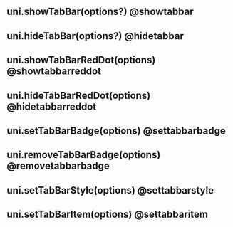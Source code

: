 ## uni.showTabBar(options?) @showtabbar

<!-- UTSAPIJSON.showTabBar.description -->

<!-- UTSAPIJSON.showTabBar.compatibility -->

<!-- UTSAPIJSON.showTabBar.param -->

<!-- UTSAPIJSON.showTabBar.returnValue -->

<!-- UTSAPIJSON.showTabBar.tutorial -->

## uni.hideTabBar(options?) @hidetabbar

<!-- UTSAPIJSON.hideTabBar.description -->

<!-- UTSAPIJSON.hideTabBar.compatibility -->

<!-- UTSAPIJSON.hideTabBar.param -->

<!-- UTSAPIJSON.hideTabBar.returnValue -->

<!-- UTSAPIJSON.hideTabBar.tutorial -->

## uni.showTabBarRedDot(options) @showtabbarreddot

<!-- UTSAPIJSON.showTabBarRedDot.description -->

<!-- UTSAPIJSON.showTabBarRedDot.compatibility -->

<!-- UTSAPIJSON.showTabBarRedDot.param -->

<!-- UTSAPIJSON.showTabBarRedDot.returnValue -->

<!-- UTSAPIJSON.showTabBarRedDot.tutorial -->

## uni.hideTabBarRedDot(options) @hidetabbarreddot

<!-- UTSAPIJSON.hideTabBarRedDot.description -->

<!-- UTSAPIJSON.hideTabBarRedDot.compatibility -->

<!-- UTSAPIJSON.hideTabBarRedDot.param -->

<!-- UTSAPIJSON.hideTabBarRedDot.returnValue -->

<!-- UTSAPIJSON.hideTabBarRedDot.tutorial -->

## uni.setTabBarBadge(options) @settabbarbadge

<!-- UTSAPIJSON.setTabBarBadge.description -->

<!-- UTSAPIJSON.setTabBarBadge.compatibility -->

<!-- UTSAPIJSON.setTabBarBadge.param -->

<!-- UTSAPIJSON.setTabBarBadge.returnValue -->

<!-- UTSAPIJSON.setTabBarBadge.tutorial -->

## uni.removeTabBarBadge(options) @removetabbarbadge

<!-- UTSAPIJSON.removeTabBarBadge.description -->

<!-- UTSAPIJSON.removeTabBarBadge.compatibility -->

<!-- UTSAPIJSON.removeTabBarBadge.param -->

<!-- UTSAPIJSON.removeTabBarBadge.returnValue -->

<!-- UTSAPIJSON.removeTabBarBadge.tutorial -->

## uni.setTabBarStyle(options) @settabbarstyle

<!-- UTSAPIJSON.setTabBarStyle.description -->

<!-- UTSAPIJSON.setTabBarStyle.compatibility -->

<!-- UTSAPIJSON.setTabBarStyle.param -->

<!-- UTSAPIJSON.setTabBarStyle.returnValue -->

<!-- UTSAPIJSON.setTabBarStyle.tutorial -->

## uni.setTabBarItem(options) @settabbaritem

<!-- UTSAPIJSON.setTabBarItem.description -->

<!-- UTSAPIJSON.setTabBarItem.compatibility -->

<!-- UTSAPIJSON.setTabBarItem.param -->

<!-- UTSAPIJSON.setTabBarItem.returnValue -->

<!-- UTSAPIJSON.setTabBarItem.tutorial -->

<!-- UTSAPIJSON.general_type.name -->

<!-- UTSAPIJSON.general_type.param -->
